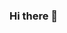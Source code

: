 ### Hi there 👋

<!--
**amauryq/amauryq** is a ✨ _special_ ✨ repository because its `README.md` (this file) appears on your GitHub profile.

Hi there, I've been 20+ years in the IT industry with focus on Enterprise Integration and Architecture. Collaborating in many projects for government and private organizations, giving training and consulting services in different countries, designing and developing solutions and help companies to improve their software development process and security.

I have a degree in Mathematical Cybernetics from the University of Havana, and I love automation. 

Currently I'm working as Site Reliability Engineer (SRE) at Ultimate Kronos Group (UKG), one of the indisputable leaders in HCM industry.

Here are some ideas to get you started:

- 🔭 I’m currently working on ...
- 🌱 I’m currently learning ...
- 👯 I’m looking to collaborate on ...
- 🤔 I’m looking for help with ...
- 💬 Ask me about ...
- 📫 How to reach me: ...
- 😄 Pronouns: ...
- ⚡ Fun fact: ...
-->
